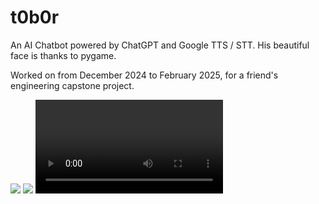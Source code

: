 # t0b0r
An AI Chatbot powered by ChatGPT and Google TTS / STT. His beautiful face is thanks to pygame.

Worked on from December 2024 to February 2025, for a friend's engineering capstone project.


<img src="https://media.discordapp.net/attachments/1423511961009913917/1424814314015035433/IMG_4926.jpg?ex=68e5513c&is=68e3ffbc&hm=905493aa4781dad330adb60a8d8333e97562d7bb4fbaf8185f785262ded80977&=&format=webp&width=1152&height=1536">

<img src="https://cdn.discordapp.com/attachments/1423511961009913917/1424814314971336704/IMG_4925.jpg?ex=68e5513c&is=68e3ffbc&hm=2b1392db649d8c5b4affb0e03e19e6ac9c89fd59326d2497cb4ac82f61ae31d8&">

<video src="https://cdn.discordapp.com/attachments/1423511961009913917/1424814315461935228/76233145903__2420D97A-AD9F-4353-A482-3A0FCAB8A94D.mov?ex=68e5513c&is=68e3ffbc&hm=16ae57b5744b5b42f8b9e6381d1090a60dfbbe525ef33c829ee871640e32ef4c&">
